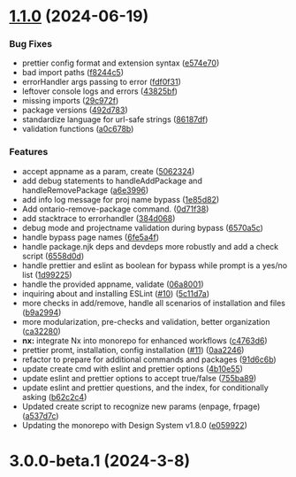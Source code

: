 # [1.1.0](https://github.com/ongov/ontario-frontend/compare/v3.0.0...v1.1.0) (2024-06-19)


### Bug Fixes

*  prettier config format and extension syntax ([e574e70](https://github.com/ongov/ontario-frontend/commit/e574e701ed7249ea19717b838b82e74d53583e9f))
* bad import paths ([f8244c5](https://github.com/ongov/ontario-frontend/commit/f8244c5ad69e05cf854a58ef9dafe793e33c4387))
* errorHandler args passing to error ([fdf0f31](https://github.com/ongov/ontario-frontend/commit/fdf0f3159fcf364cda854e40a55e9a3f8c61ab9b))
* leftover console logs and errors ([43825bf](https://github.com/ongov/ontario-frontend/commit/43825bfbfb5bb3dbe470a9708f31482fa6873716))
* missing imports ([29c972f](https://github.com/ongov/ontario-frontend/commit/29c972fa0603ab69062f71e4b9d2af7dac666933))
* package versions ([492d783](https://github.com/ongov/ontario-frontend/commit/492d783a7b5bad75a8430f3f7fcc27bad2902d28))
* standardize language for url-safe strings ([86187df](https://github.com/ongov/ontario-frontend/commit/86187dff487034d513b9b627c453fe4fbc7cef0e))
* validation functions ([a0c678b](https://github.com/ongov/ontario-frontend/commit/a0c678bd636af1a4d86bbe31a17792c7b8f0efe2))


### Features

* accept appname as a param, create ([5062324](https://github.com/ongov/ontario-frontend/commit/506232435a70228352cb4156a97babbaed903509))
* add debug statements to handleAddPackage and handleRemovePackage ([a6e3996](https://github.com/ongov/ontario-frontend/commit/a6e399673c7ca411674a5a535417e6811faeb4ff))
* add info log message for proj name bypass ([1e85d82](https://github.com/ongov/ontario-frontend/commit/1e85d82c5c7272fd0bb22fcfe44e8d0a1adb8472))
* Add ontario-remove-package command. ([0d71f38](https://github.com/ongov/ontario-frontend/commit/0d71f380bd0622a8813b2e319468b09e4d934ce3))
* add stacktrace to errorhandler ([384d068](https://github.com/ongov/ontario-frontend/commit/384d068ffc7f0c9425755f3c3aa52f31df2d7774))
* debug mode and projectname validation during bypass ([6570a5c](https://github.com/ongov/ontario-frontend/commit/6570a5c2d81227f09e8a9b4c052f29a0352a421b))
* handle bypass page names ([6fe5a4f](https://github.com/ongov/ontario-frontend/commit/6fe5a4f7fe7cc6bc86929a2f35d77de96437c3f4))
* handle package.njk deps and devdeps more robustly and add a check script ([6558d0d](https://github.com/ongov/ontario-frontend/commit/6558d0d8c439f432f252268d2534579964548ea8))
* handle prettier and eslint as boolean for bypass while prompt is a yes/no list ([1d99225](https://github.com/ongov/ontario-frontend/commit/1d99225cc7d813bdfc17c2972e1f2b25d0155ae2))
* handle the provided appname, validate ([06a8001](https://github.com/ongov/ontario-frontend/commit/06a8001c40451e009739b22d50a64ef54e7b3072))
* inquiring about and installing ESLint ([#10](https://github.com/ongov/ontario-frontend/issues/10)) ([5c11d7a](https://github.com/ongov/ontario-frontend/commit/5c11d7a7e98fa274adb70bb1532329581dbe9e28))
* more checks in add/remove, handle all scenarios of installation and files ([b9a2994](https://github.com/ongov/ontario-frontend/commit/b9a29942907b232c195753437db826f84ef1f47e))
* more modularization, pre-checks and validation, better organization ([ca32280](https://github.com/ongov/ontario-frontend/commit/ca322806ff12411bc60e896d561bf4594f7712f5))
* **nx:** integrate Nx into monorepo for enhanced workflows ([c4763d6](https://github.com/ongov/ontario-frontend/commit/c4763d6deff19bd09cb6023404b83448ff4420ca))
* prettier promt, installation, config installation  ([#11](https://github.com/ongov/ontario-frontend/issues/11)) ([0aa2246](https://github.com/ongov/ontario-frontend/commit/0aa2246374d8de2e89f12a5679e067c6c36f7723))
* refactor to prepare for additional commands and packages ([91d6c6b](https://github.com/ongov/ontario-frontend/commit/91d6c6b628c44e01778c9c0dfcf755cd80ee2c42))
* update create cmd with eslint and prettier options ([4b10e55](https://github.com/ongov/ontario-frontend/commit/4b10e5534312f015043b96046b99b2c5ff6fd801))
* update eslint and prettier options to accept true/false ([755ba89](https://github.com/ongov/ontario-frontend/commit/755ba89a1bedada9d164e929500c145a80f34204))
* update eslint and prettier questions, and the index, for conditionally asking ([b62c2c4](https://github.com/ongov/ontario-frontend/commit/b62c2c49c3d15b416bf82c0ff9bf173ab65825b6))
* Updated create script to recognize new params (enpage, frpage) ([a537d7c](https://github.com/ongov/ontario-frontend/commit/a537d7c6d4c6ae583e5d1b1e6af2a8e25ee8cf4a))
* Updating the monorepo with Design System v1.8.0 ([e059922](https://github.com/ongov/ontario-frontend/commit/e059922ff78a1cccb3b7ce0141a87c24dcaf5e81))



# 3.0.0-beta.1 (2024-3-8)



